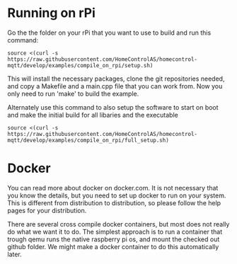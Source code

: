 # Running on rPi
Go the the folder on your rPi that you want to use to build and run this command:  
```
source <(curl -s https://raw.githubusercontent.com/HomeControlAS/homecontrol-mqtt/develop/examples/compile_on_rpi/setup.sh)
```
This will install the necessary packages, clone the git repositories needed, and copy a Makefile and a main.cpp file that you can work from. Now you only need to run 'make' to build the example.  
  
Alternately use this command to also setup the software to start on boot and make the initial build for all libaries and the executable
```
source <(curl -s https://raw.githubusercontent.com/HomeControlAS/homecontrol-mqtt/develop/examples/compile_on_rpi/full_setup.sh)
```

# Docker
You can read more about docker on docker.com. It is not necessary that you know the details, but you need to set up docker to run on your system. This is different from distribution to distribution, so please follow the help pages for your distribution.

There are several cross compile docker containers, but most does not really do what we want it to do. The simplest approach is to run a container that trough qemu runs the native raspberry pi os, and mount the checked out github folder. We might make a docker container to do this automatically later.
